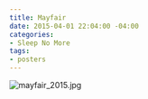 ```yaml
---
title: Mayfair
date: 2015-04-01 22:04:00 -04:00
categories:
- Sleep No More
tags:
- posters
---
```


![mayfair_2015.jpg](/uploads/mayfair_2015.jpg)